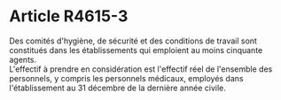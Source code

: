# Article R4615-3

Des comités d'hygiène, de sécurité et des conditions de travail sont constitués dans les établissements qui emploient au moins cinquante agents.   
L'effectif à prendre en considération est l'effectif réel de l'ensemble des personnels, y compris les personnels médicaux, employés dans l'établissement au 31 décembre de la dernière année civile.